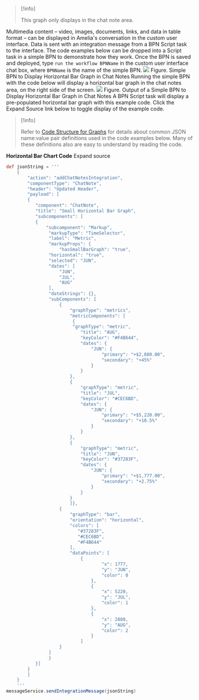 > [!info]  
>
> This graph only displays in the chat note area.

Multimedia content – video, images, documents, links, and data in table format – can be displayed in Amelia's conversation in the custom user interface. Data is sent with an integration message from a BPN Script task to the interface.
The code examples below can be dropped into a Script task in a simple BPN to demonstrate how they work. Once the BPN is saved and deployed, type `run the workflow BPNName` in the custom user interface chat box, where `BPNName` is the name of the simple BPN.
![](attachments/20809652/20809654.png)
Figure. Simple BPN to Display Horizontal Bar Graph in Chat Notes
Running the simple BPN with the code below will display a horizontal bar graph in the chat notes area, on the right side of the screen.
![](attachments/20809652/20809653.png)
Figure. Output of a Simple BPN to Display Horizontal Bar Graph in Chat Notes
A BPN Script task will display a pre-populated horizontal bar graph with this example code. Click the Expand Source link below to toggle display of the example code.
> [!info]  
>
> Refer to [Code Structure for Graphs](Graphs_20809637.html#Graphs-CodeStructure) for details about common JSON name:value pair definitions used in the code examples below. Many of these definitions also are easy to understand by reading the code. 

**Horizontal Bar Chart Code** Expand source
``` groovy
def jsonString = '''
    {
        "action": "addChatNotesIntegration",
        "componentType": "ChatNote",
        "header": "Updated Header",
        "payload": [
        {
           "component": "ChatNote",
           "title": "Small Horizontal Bar Graph",
           "subcomponents": [
           {
               "subcomponent": "Markup",
                "markupType": "TimeSelector",
                "label": "Metric",
                "markupProps": {
                    "hasSmallBarGraph": "true",
                "horizontal": "true",
                "selected": "JUN",
                "dates": [
                    "JUN",
                    "JUL",
                    "AUG"
                ],
                "dateStrings": {},
                "subComponents": [
                    {
                        "graphType": "metrics",
                        "metricComponents": [
                         {
                         "graphType": "metric",
                            "title": "AUG",
                            "keyColor": "#F4B644",
                            "dates": {
                                "JUN": {
                                    "primary": "+$2,880.00",
                                    "secondary": "+45%"
                                }
                            }
                        },
                        {
                            "graphType": "metric",
                            "title": "JUL",
                            "keyColor": "#CEC6BD",
                            "dates": {
                                "JUN": {
                                    "primary": "+$5,220.00",
                                    "secondary": "+10.5%"
                                }
                            }
                        },
                        {
                            "graphType": "metric",
                            "title": "JUN",
                            "keyColor": "#37283F",
                            "dates": {
                                "JUN": {
                                    "primary": "+$1,777.00",
                                    "secondary": "+2.75%"
                                }
                            }
                        }
                        ]},
                    {
                        "graphType": "bar",
                        "orientation": "horizontal",
                        "colors": [
                           "#37283F",
                           "#CEC6BD",
                           "#F4B644"
                        ],
                        "dataPoints": [
                            {
                                    "x": 1777,
                                    "y": "JUN",
                                    "color": 0
                                },
                                {
                                    "x": 5220,
                                    "y": "JUL",
                                    "color": 1
                                },
                                {
                                    "x": 2880,
                                    "y": "AUG",
                                    "color": 2
                                }
                            ]
                    }
                ]
                }
           }]
        }
        ]
    }
    '''
messageService.sendIntegrationMessage(jsonString)
```
